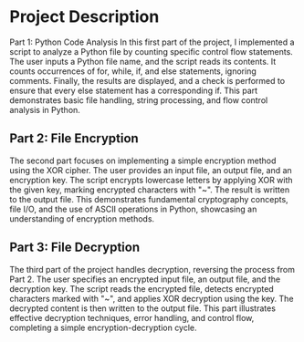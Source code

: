 # Project Description
Part 1: Python Code Analysis
In this first part of the project, I implemented a script to analyze a Python file by counting specific control flow statements. 
The user inputs a Python file name, and the script reads its contents. It counts occurrences of for, while, if, and else statements, ignoring comments. 
Finally, the results are displayed, and a check is performed to ensure that every else statement has a corresponding if. 
This part demonstrates basic file handling, string processing, and flow control analysis in Python.

## Part 2: File Encryption
The second part focuses on implementing a simple encryption method using the XOR cipher. The user provides an input file, an output file, and an encryption key. 
The script encrypts lowercase letters by applying XOR with the given key, marking encrypted characters with "~". The result is written to the output file. 
This demonstrates fundamental cryptography concepts, file I/O, and the use of ASCII operations in Python, showcasing an understanding of encryption methods.

## Part 3: File Decryption
The third part of the project handles decryption, reversing the process from Part 2. The user specifies an encrypted input file, an output file, and the decryption key. 
The script reads the encrypted file, detects encrypted characters marked with "~", and applies XOR decryption using the key. The decrypted content is then written to the output file. 
This part illustrates effective decryption techniques, error handling, and control flow, completing a simple encryption-decryption cycle.
